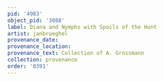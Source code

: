 ```yaml
---
pid: '4983'
object_pid: '3088'
label: Diana and Nymphs with Spoils of the Hunt
artist: janbrueghel
provenance_date:
provenance_location:
provenance_text: Collection of A. Grossmann
collection: provenance
order: '0391'
---
```

